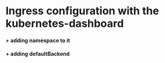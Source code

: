 # Ingress configuration with the kubernetes-dashboard
#### + adding namespace to it
#### + adding defaultBackend
